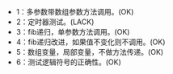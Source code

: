 - 1：多参数带数组参数方法调用。(OK)
- 2：定时器测试。(LACK)
- 3：fib递归，单参数方法调用。(OK)
- 4：fib递归改进，如果值不变化则不调用。(OK)
- 5：数组变量，局部变量，不做方法传递。(OK)
- 6：测试逻辑符号的正确性。(OK)
